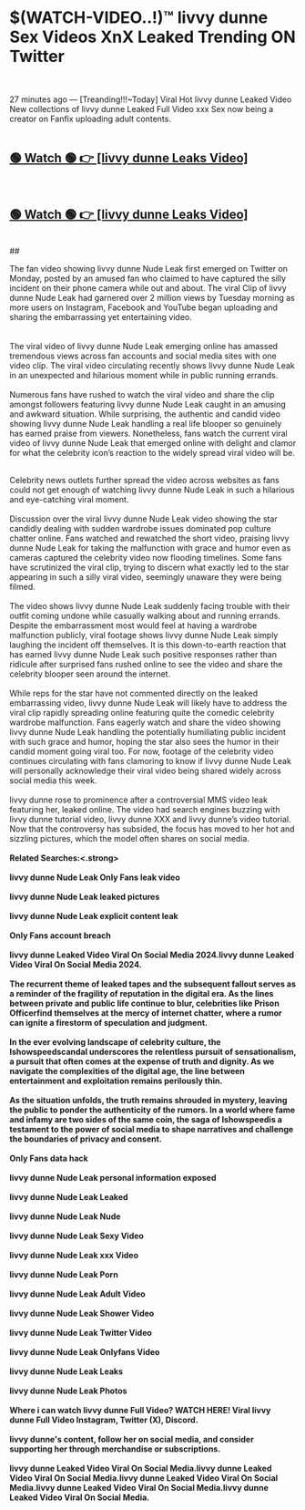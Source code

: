 

# $(WATCH-VIDEO..!)™ livvy dunne Sex Videos XnX Leaked Trending ON Twitter<br>
<br>

27 minutes ago — [Treanding!!!~Today] Viral Hot livvy dunne Leaked Video New collections of livvy dunne Leaked Full Video xxx Sex now being a creator on Fanfix uploading adult contents.
<br>
 <br>

##  <a href="https://clipsfans.site/?title=livvy_dunne&ref=git">🟢 Watch 🟢 👉 [livvy dunne Leaks Video]</a><br>
  <br>

##  <a href="https://clipsfans.site/?title=livvy_dunne&ref=git">🟢 Watch 🟢 👉 [livvy dunne Leaks Video]</a><br>
  <br>
  ##
  <br>

The fan video showing livvy dunne Nude Leak first emerged on Twitter on Monday, posted by an amused fan who claimed to have captured the silly incident on their phone camera while out and about. The viral Clip of livvy dunne Nude Leak had garnered over 2 million views by Tuesday morning as more users on Instagram, Facebook and YouTube began uploading and sharing the embarrassing yet entertaining video.
<br><br>
  <br>
The viral video of livvy dunne Nude Leak emerging online has amassed tremendous views across fan accounts and social media sites with one video clip. The viral video circulating recently shows livvy dunne Nude Leak in an unexpected and hilarious moment while in public running errands.
<br><br>
Numerous fans have rushed to watch the viral video and share the clip amongst followers featuring livvy dunne Nude Leak caught in an amusing and awkward situation. While surprising, the authentic and candid video showing livvy dunne Nude Leak handling a real life blooper so genuinely has earned praise from viewers. Nonetheless, fans watch the current viral video of livvy dunne Nude Leak that emerged online with delight and clamor for what the celebrity icon’s reaction to the widely spread viral video will be.
<br><br>

Celebrity news outlets further spread the video across websites as fans could not get enough of watching livvy dunne Nude Leak in such a hilarious and eye-catching viral moment.
<br><br>
Discussion over the viral livvy dunne Nude Leak video showing the star candidly dealing with sudden wardrobe issues dominated pop culture chatter online. Fans watched and rewatched the short video, praising livvy dunne Nude Leak for taking the malfunction with grace and humor even as cameras captured the celebrity video now flooding timelines. Some fans have scrutinized the viral clip, trying to discern what exactly led to the star appearing in such a silly viral video, seemingly unaware they were being filmed.
<br><br>
The video shows livvy dunne Nude Leak suddenly facing trouble with their outfit coming undone while casually walking about and running errands. Despite the embarrassment most would feel at having a wardrobe malfunction publicly, viral footage shows livvy dunne Nude Leak simply laughing the incident off themselves. It is this down-to-earth reaction that has earned livvy dunne Nude Leak such positive responses rather than ridicule after surprised fans rushed online to see the video and share the celebrity blooper seen around the internet.
<br><br>
While reps for the star have not commented directly on the leaked embarrassing video, livvy dunne Nude Leak will likely have to address the viral clip rapidly spreading online featuring quite the comedic celebrity wardrobe malfunction. Fans eagerly watch and share the video showing livvy dunne Nude Leak handling the potentially humiliating public incident with such grace and humor, hoping the star also sees the humor in their candid moment going viral too. For now, footage of the celebrity video continues circulating with fans clamoring to know if livvy dunne Nude Leak will personally acknowledge their viral video being shared widely across social media this week.
<br><br>
livvy dunne rose to prominence after a controversial MMS video leak featuring her, leaked online. The video had search engines buzzing with livvy dunne tutorial video, livvy dunne XXX and livvy dunne’s video tutorial. Now that the controversy has subsided, the focus has moved to her hot and sizzling pictures, which the model often shares on social media.
<br><br>
<strong>Related Searches:<.strong>
<br><br>
livvy dunne Nude Leak Only Fans leak video
<br><br>
livvy dunne Nude Leak leaked pictures
<br><br>
livvy dunne Nude Leak explicit content leak
<br><br>
Only Fans account breach
<br><br>
livvy dunne Leaked Video Viral On Social Media 2024.livvy dunne Leaked Video Viral On Social Media 2024.
<br><br>
The recurrent theme of leaked tapes and the subsequent fallout serves as a reminder of the fragility of reputation in the digital era. As the lines between private and public life continue to blur, celebrities like Prison Officerfind themselves at the mercy of internet chatter, where a rumor can ignite a firestorm of speculation and judgment.
<br><br>
In the ever evolving landscape of celebrity culture, the Ishowspeedscandal underscores the relentless pursuit of sensationalism, a pursuit that often comes at the expense of truth and dignity. As we navigate the complexities of the digital age, the line between entertainment and exploitation remains perilously thin.
<br><br>
As the situation unfolds, the truth remains shrouded in mystery, leaving the public to ponder the authenticity of the rumors. In a world where fame and infamy are two sides of the same coin, the saga of Ishowspeedis a testament to the power of social media to shape narratives and challenge the boundaries of privacy and consent.
<br><br>
Only Fans data hack
<br><br>
livvy dunne Nude Leak personal information exposed
<br><br>
livvy dunne Nude Leak Leaked
<br><br>
livvy dunne Nude Leak Nude
<br><br>
livvy dunne Nude Leak Sexy Video
<br><br>
livvy dunne Nude Leak xxx Video
<br><br>
livvy dunne Nude Leak Porn
<br><br>
livvy dunne Nude Leak Adult Video
<br><br>
livvy dunne Nude Leak Shower Video
<br><br>
livvy dunne Nude Leak Twitter Video
<br><br>
livvy dunne Nude Leak Onlyfans Video
<br><br>
livvy dunne Nude Leak Leaks
<br><br>
livvy dunne Nude Leak Photos
<br><br>
Where i can watch livvy dunne Full Video? WATCH HERE! Viral livvy dunne Full Video Instagram, Twitter (X), Discord.
<br><br>
livvy dunne's content, follow her on social media, and consider supporting her through merchandise or subscriptions.
<br><br>
livvy dunne Leaked Video Viral On Social Media.livvy dunne Leaked Video Viral On Social Media.livvy dunne Leaked Video Viral On Social Media.livvy dunne Leaked Video Viral On Social Media.livvy dunne Leaked Video Viral On Social Media.
